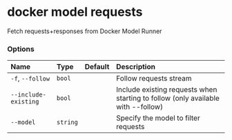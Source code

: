 # docker model requests

<!---MARKER_GEN_START-->
Fetch requests+responses from Docker Model Runner

### Options

| Name                 | Type     | Default | Description                                                                      |
|:---------------------|:---------|:--------|:---------------------------------------------------------------------------------|
| `-f`, `--follow`     | `bool`   |         | Follow requests stream                                                           |
| `--include-existing` | `bool`   |         | Include existing requests when starting to follow (only available with --follow) |
| `--model`            | `string` |         | Specify the model to filter requests                                             |


<!---MARKER_GEN_END-->


